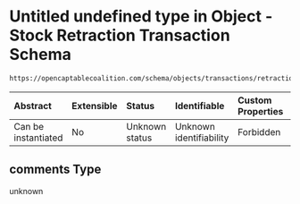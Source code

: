 # Untitled undefined type in Object - Stock Retraction Transaction Schema

```txt
https://opencaptablecoalition.com/schema/objects/transactions/retraction/StockRetraction.schema.json#/properties/comments
```



| Abstract            | Extensible | Status         | Identifiable            | Custom Properties | Additional Properties | Access Restrictions | Defined In                                                                                                                      |
| :------------------ | :--------- | :------------- | :---------------------- | :---------------- | :-------------------- | :------------------ | :------------------------------------------------------------------------------------------------------------------------------ |
| Can be instantiated | No         | Unknown status | Unknown identifiability | Forbidden         | Allowed               | none                | [StockRetraction.schema.json*](../../schema/objects/transactions/retraction/StockRetraction.schema.json "open original schema") |

## comments Type

unknown
